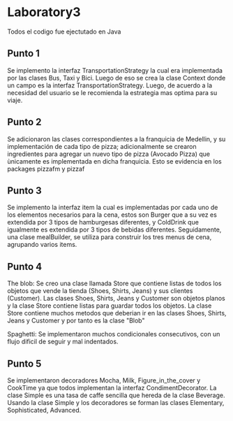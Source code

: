 # Laboratory3

Todos el codigo fue ejectutado en Java 

## Punto 1
Se implemento la interfaz TransportationStrategy la cual era implementada por las clases Bus, Taxi y Bici. Luego de eso se crea  la clase Context donde un campo es la interfaz TransportationStrategy. Luego, de acuerdo a la necesidad del usuario se le recomienda la estrategia mas optima para su viaje. 

## Punto 2

Se adicionaron las clases correspondientes a la franquicia de Medellin, y su implementación de cada tipo de pizza; adicionalmente se crearon ingredientes para agregar un nuevo tipo de pizza (Avocado Pizza) que ùnicamente es implementada en dicha franquicia. Esto se evidencia en los packages pizzafm y pizzaf 

## Punto 3

Se implemento la interfaz item la cual es implementadas por cada uno de los elementos necesarios para la cena, estos son Burger que a su vez es extendida por 3 tipos de hamburgesas diferentes, y ColdDrink que igualmente es extendida por 3 tipos de bebidas diferentes. Seguidamente, una clase mealBuilder, se utiliza para construir los tres menus de cena, agrupando varios items.

## Punto 4

The blob: Se creo una clase llamada Store que contiene listas de todos los objetos que vende la tienda (Shoes, Shirts, Jeans) y sus clientes (Customer). Las clases Shoes, Shirts, Jeans y Customer son objetos planos y la clase Store contiene listas para guardar todos los objetos. La clase Store contiene muchos metodos que deberian ir en las clases Shoes, Shirts, Jeans y Customer y por tanto es la clase "Blob"

Spaghetti: Se implementaron muchos condicionales consecutivos, con un flujo dificil de seguir y mal indentados. 

## Punto 5
Se implementaron decoradores Mocha, Milk, Figure_in_the_cover y CookTime ya que todos implementan la interfaz CondimentDecorator. La clase Simple es una tasa de caffe sencilla que hereda de la clase Beverage.  Usando la clase Simple y los decoradores se forman las clases Elementary, Sophisticated, Advanced. 


